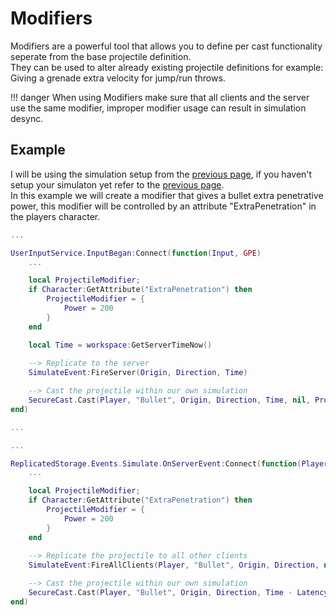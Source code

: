 # Modifiers

Modifiers are a powerful tool that allows you to define per cast functionality seperate from the base projectile definition.  
They can be used to alter already existing projectile definitions for example: Giving a grenade extra velocity for jump/run throws.  

!!! danger
    When using Modifiers make sure that all clients and the server use the same modifier, improper modifier usage can result in simulation desync.

## Example 

I will be using the simulation setup from the [previous page](Simulation.md), if you haven't setup your simulaton yet refer to the [previous page](Simulation.md).  
In this example we will create a modifier that gives a bullet extra penetrative power, this modifier will be controlled by an attribute "ExtraPenetration" in the players character.
``` lua title="Example client simulation with modifiers"
...

UserInputService.InputBegan:Connect(function(Input, GPE)
	...

    local ProjectileModifier;
    if Character:GetAttribute("ExtraPenetration") then
        ProjectileModifier = {
            Power = 200
        }
    end

    local Time = workspace:GetServerTimeNow()
	
    --> Replicate to the server
	SimulateEvent:FireServer(Origin, Direction, Time)

    --> Cast the projectile within our own simulation
	SecureCast.Cast(Player, "Bullet", Origin, Direction, Time, nil, ProjectileModifier)
end)

...
```

``` lua title="Example server simulation with modifiers" linenums="1"
...

ReplicatedStorage.Events.Simulate.OnServerEvent:Connect(function(Player: Player, Origin: Vector3, Direction: Vector3, Timestamp: number)
    ...

    local ProjectileModifier;
    if Character:GetAttribute("ExtraPenetration") then
        ProjectileModifier = {
            Power = 200
        }
    end
	
    --> Replicate the projectile to all other clients
	SimulateEvent:FireAllClients(Player, "Bullet", Origin, Direction, nil, ProjectileModifier)

    --> Cast the projectile within our own simulation
	SecureCast.Cast(Player, "Bullet", Origin, Direction, Time - Latency - Interpolation, nil, ProjectileModifier)
end)
```